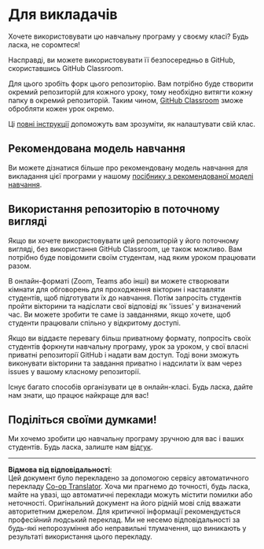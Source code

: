 <!--
CO_OP_TRANSLATOR_METADATA:
{
  "original_hash": "9fd36f5dc734203ee28b6cf2573e5eab",
  "translation_date": "2025-08-28T15:43:49+00:00",
  "source_file": "for-teachers.md",
  "language_code": "uk"
}
-->
# Для викладачів

Хочете використовувати цю навчальну програму у своєму класі? Будь ласка, не соромтеся!

Насправді, ви можете використовувати її безпосередньо в GitHub, скориставшись GitHub Classroom.

Для цього зробіть форк цього репозиторію. Вам потрібно буде створити окремий репозиторій для кожного уроку, тому необхідно витягти кожну папку в окремий репозиторій. Таким чином, [GitHub Classroom](https://classroom.github.com/classrooms) зможе обробляти кожен урок окремо.

Ці [повні інструкції](https://github.blog/2020-03-18-set-up-your-digital-classroom-with-github-classroom/) допоможуть вам зрозуміти, як налаштувати свій клас.

## Рекомендована модель навчання

Ви можете дізнатися більше про рекомендовану модель навчання для викладання цієї програми у нашому [посібнику з рекомендованої моделі навчання](recommended-learning-model.md).

## Використання репозиторію в поточному вигляді

Якщо ви хочете використовувати цей репозиторій у його поточному вигляді, без використання GitHub Classroom, це також можливо. Вам потрібно буде повідомити своїм студентам, над яким уроком працювати разом.

В онлайн-форматі (Zoom, Teams або інші) ви можете створювати кімнати для обговорень для проходження вікторин і наставляти студентів, щоб підготувати їх до навчання. Потім запросіть студентів пройти вікторини та надіслати свої відповіді як 'issues' у визначений час. Ви можете зробити те саме із завданнями, якщо хочете, щоб студенти працювали спільно у відкритому доступі.

Якщо ви віддаєте перевагу більш приватному формату, попросіть своїх студентів форкнути навчальну програму, урок за уроком, у свої власні приватні репозиторії GitHub і надати вам доступ. Тоді вони зможуть виконувати вікторини та завдання приватно і надсилати їх вам через issues у вашому класному репозиторії.

Існує багато способів організувати це в онлайн-класі. Будь ласка, дайте нам знати, що працює найкраще для вас!

## Поділіться своїми думками!

Ми хочемо зробити цю навчальну програму зручною для вас і ваших студентів. Будь ласка, залиште нам [відгук](https://forms.microsoft.com/Pages/ResponsePage.aspx?id=v4j5cvGGr0GRqy180BHbR2humCsRZhxNuI79cm6n0hRUQzRVVU9VVlU5UlFLWTRLWlkyQUxORTg5WS4u).

---

**Відмова від відповідальності**:  
Цей документ було перекладено за допомогою сервісу автоматичного перекладу [Co-op Translator](https://github.com/Azure/co-op-translator). Хоча ми прагнемо до точності, будь ласка, майте на увазі, що автоматичні переклади можуть містити помилки або неточності. Оригінальний документ на його рідній мові слід вважати авторитетним джерелом. Для критичної інформації рекомендується професійний людський переклад. Ми не несемо відповідальності за будь-які непорозуміння або неправильні тлумачення, що виникають у результаті використання цього перекладу.